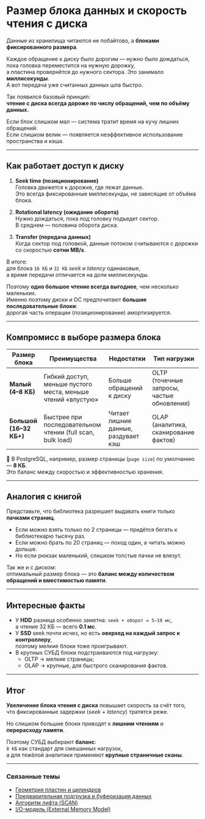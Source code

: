 # Размер блока данных и скорость чтения с диска

Данные из хранилища читаются не побайтово, а **блоками фиксированного размера**.  

Каждое обращение к диску было дорогим — нужно было дождаться, пока головка переместится на нужную дорожку,  
а пластина провернётся до нужного сектора. Это занимало **миллисекунды**.  
А вот передача уже считанных данных шла быстро.

Так появился базовый принцип:  
**чтение с диска всегда дороже по числу обращений, чем по объёму данных.**  

Если блок слишком мал — система тратит время на кучу лишних обращений.  
Если слишком велик — появляется неэффективное использование пространства и кэша.

---

## Как работает доступ к диску

1. **Seek time (позиционирование)**  
   Головка движется к дорожке, где лежат данные.  
   Это всегда фиксированные миллисекунды, не зависящие от объёма блока.

2. **Rotational latency (ожидание оборота)**  
   Нужно дождаться, пока под головку подъедет сектор.  
   В среднем — половина оборота диска.

3. **Transfer (передача данных)**  
   Когда сектор под головкой, данные потоком считываются с дорожки  
   со скоростью **сотни MB/s**.

В итоге:  
для блока `16 КБ` и `32 КБ` *seek* и *latency* одинаковые,  
а время передачи отличается на доли миллисекунды.  

Поэтому **одно большое чтение всегда выгоднее**, чем несколько маленьких.  
Именно поэтому диски и ОС предпочитают **большие последовательные блоки**:  
дорогая часть операции (позиционирование) амортизируется.

---

## Компромисс в выборе размера блока

| Размер блока | Преимущества | Недостатки | Тип нагрузки |
|---------------|---------------|-------------|---------------|
| **Малый (4–8 КБ)** | Гибкий доступ, меньше пустого места, меньше чтений «впустую» | Больше обращений к диску | OLTP (точечные запросы, частые обновления) |
| **Большой (16–32 КБ+)** | Быстрее при последовательном чтении (full scan, bulk load) | Читает лишние данные, раздувает кэш | OLAP (аналитика, сканирование фактов) |

📘 В PostgreSQL, например, размер страницы (`page size`) по умолчанию — **8 КБ**.  
Это баланс между скоростью и эффективностью хранения.

---

## Аналогия с книгой

Представьте, что библиотека разрешает выдавать книги только **пачками страниц**.

- Если можно взять только по 2 страницы — придётся бегать к библиотекарю тысячу раз.  
- Если можно брать по 20 страниц — поход один, а читать можно дольше.  
- Но если рюкзак маленький, слишком толстые пачки не влезут.

Так же и с диском:  
оптимальный размер блока — это **баланс между количеством обращений и вместимостью памяти**.

---

## Интересные факты

- У **HDD** разница особенно заметна: `seek + оборот = 5–10 мс`,  
  а чтение 32 КБ — всего **0.1 мс**.  
- У **SSD** seek почти исчез, но есть **оверхед на каждый запрос к контроллеру**,  
  поэтому мелкие блоки тоже проигрывают.  
- В крупных СУБД блоки подстраиваются под нагрузку:  
  - OLTP → мелкие страницы;  
  - OLAP → крупные, для быстрого сканирования фактов.

---

## Итог

**Увеличение блока чтения с диска** повышает скорость за счёт того,  
что фиксированные задержки (*seek* + *latency*) тратятся реже.  

Но слишком большие блоки приводят к **лишним чтениям** и **перерасходу памяти**.  

Поэтому СУБД выбирают **баланс**:  
`8 КБ` как стандарт для смешанных нагрузок,  
а для тяжёлой аналитики применяют **крупные страничные сканы**.

---

### Связанные темы

- [Геометрия пластин и цилиндров](./DiskGeometry.md)  
- [Предварительная подгрузка и буферизация данных](./Prefetching_and_Buffering.md)  
- [Алгоритм лифта (SCAN)](../IO_Scheduling/Elevator_vs_SCAN.md)  
- [I/O-модель (External Memory Model)](../Theory/ExternalMemoryModel.md)
